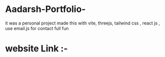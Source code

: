 # Aadarsh-Portfolio-
it was a personal project made this with vite, threejs, tailwind css , react js , use email.js for contact 
full fun 
# website Link :- 
